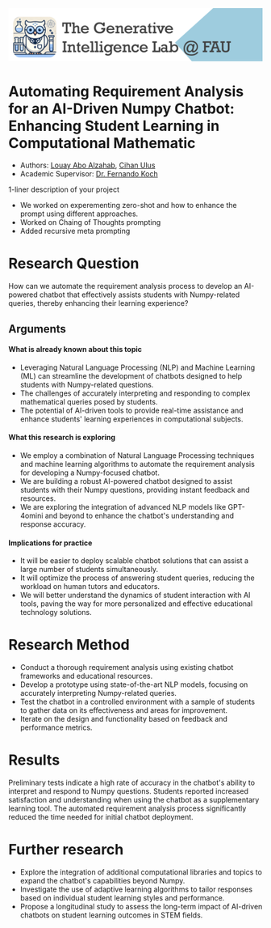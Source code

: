 ![GenI-banner](https://github.com/genilab-fau/genilab-fau.github.io/blob/8d6ab41403b853a273983e4c06a7e52229f43df5/images/genilab-banner.png?raw=true)

# Automating Requirement Analysis for an AI-Driven Numpy Chatbot: Enhancing Student Learning in Computational Mathematic


* Authors: [Louay Abo Alzahab](mailto:laboalzahab2021@fau.edu), [Cihan Ulus](mailto:culus2021@fau.edu)
* Academic Supervisor: [Dr. Fernando Koch](http://www.fernandokoch.me)

1-liner description of your project
- We worked on experementing zero-shot and how to enhance the prompt using different approaches.
- Worked on Chaing of Thoughts prompting
- Added recursive meta prompting

  
# Research Question 

How can we automate the requirement analysis process to develop an AI-powered chatbot that effectively assists students with Numpy-related queries, thereby enhancing their learning experience?

## Arguments

#### What is already known about this topic

- Leveraging Natural Language Processing (NLP) and Machine Learning (ML) can streamline the development of chatbots designed to help students with Numpy-related questions.
- The challenges of accurately interpreting and responding to complex mathematical queries posed by students.
- The potential of AI-driven tools to provide real-time assistance and enhance students' learning experiences in computational subjects.

#### What this research is exploring


- We employ a combination of Natural Language Processing techniques and machine learning algorithms to automate the requirement analysis for developing a Numpy-focused chatbot.
- We are building a robust AI-powered chatbot designed to assist students with their Numpy questions, providing instant feedback and resources.
- We are exploring the integration of advanced NLP models like GPT-4omini and beyond to enhance the chatbot's understanding and response accuracy.

#### Implications for practice


- It will be easier to deploy scalable chatbot solutions that can assist a large number of students simultaneously.
- It will optimize the process of answering student queries, reducing the workload on human tutors and educators.
- We will better understand the dynamics of student interaction with AI tools, paving the way for more personalized and effective educational technology solutions.


# Research Method
- Conduct a thorough requirement analysis using existing chatbot frameworks and educational resources.
- Develop a prototype using state-of-the-art NLP models, focusing on accurately interpreting Numpy-related queries.
- Test the chatbot in a controlled environment with a sample of students to gather data on its effectiveness and areas for improvement.
- Iterate on the design and functionality based on feedback and performance metrics.

# Results

Preliminary tests indicate a high rate of accuracy in the chatbot's ability to interpret and respond to Numpy questions.
Students reported increased satisfaction and understanding when using the chatbot as a supplementary learning tool.
The automated requirement analysis process significantly reduced the time needed for initial chatbot deployment.

# Further research

- Explore the integration of additional computational libraries and topics to expand the chatbot's capabilities beyond Numpy.
- Investigate the use of adaptive learning algorithms to tailor responses based on individual student learning styles and performance.
- Propose a longitudinal study to assess the long-term impact of AI-driven chatbots on student learning outcomes in STEM fields.
